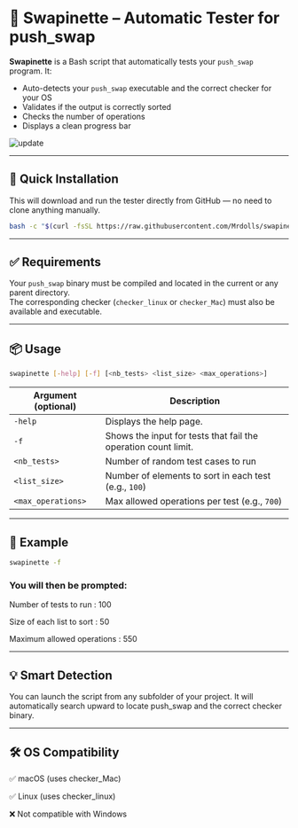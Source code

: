 # 🧪 Swapinette – Automatic Tester for push_swap

**Swapinette** is a Bash script that automatically tests your `push_swap` program. It:
- Auto-detects your `push_swap` executable and the correct checker for your OS
- Validates if the output is correctly sorted
- Checks the number of operations
- Displays a clean progress bar

![update](https://github.com/user-attachments/assets/f0d78fda-f080-44da-802c-cf4411b4a30c)


---

## 🚀 Quick Installation
This will download and run the tester directly from GitHub — no need to clone anything manually.
```bash
bash -c "$(curl -fsSL https://raw.githubusercontent.com/Mrdolls/swapinette/refs/heads/main/install.sh)"
```

---

## ✅ Requirements  
Your `push_swap` binary must be compiled and located in the current or any parent directory.  
The corresponding checker (`checker_linux` or `checker_Mac`) must also be available and executable.

---

## 📦 Usage
```bash
swapinette [-help] [-f] [<nb_tests> <list_size> <max_operations>]
```
| Argument (optional) | Description                                                    |
| ------------------  | ---------------------------------------------------------------|
| `-help`             | Displays the help page.                                        |
| `-f`                | Shows the input for tests that fail the operation count limit. |
| `<nb_tests>`        | Number of random test cases to run                             |
| `<list_size>`       | Number of elements to sort in each test (e.g., `100`)          |
| `<max_operations>`  | Max allowed operations per test (e.g., `700`)                  |

---

## 🧾 Example
```bash
swapinette -f
```
### You will then be prompted:

Number of tests to run        : 100

Size of each list to sort     : 50

Maximum allowed operations    : 550

---

## 💡 Smart Detection

You can launch the script from any subfolder of your project. It will automatically search upward to locate push_swap and the correct checker binary.

---

## 🛠 OS Compatibility

✅ macOS (uses checker_Mac)

✅ Linux (uses checker_linux)

❌ Not compatible with Windows
